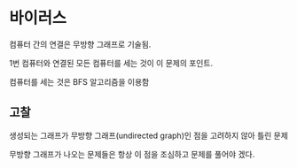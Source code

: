# 바이러스

컴퓨터 간의 연결은 무방향 그래프로 기술됨.

1번 컴퓨터와 연결된 모든 컴퓨터를 세는 것이 이 문제의 포인트.

컴퓨터를 세는 것은 BFS 알고리즘을 이용함

## 고찰

생성되는 그래프가 무방향 그래프(undirected graph)인 점을 고려하지 않아 틀린 문제

무방향 그래프가 나오는 문제들은 항상 이 점을 조심하고 문제를 풀어야 겠다.
 
